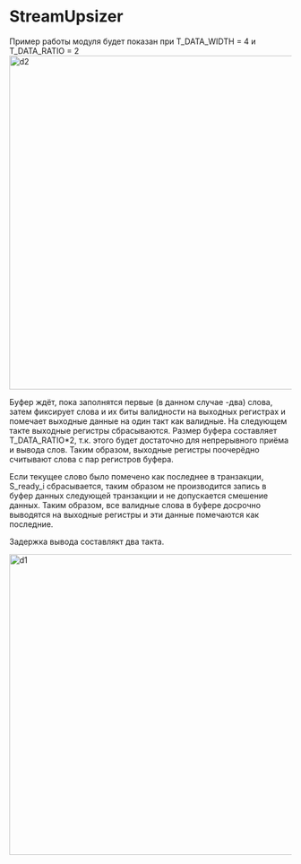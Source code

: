 # StreamUpsizer

Пример работы модуля будет показан при T_DATA_WIDTH = 4 и T_DATA_RATIO = 2
<img width="596" alt="d2" src="https://github.com/Spirithead/StreamUpsizer/assets/90761881/7e62acc2-9683-4344-8f53-fc2a77d8d79d">

Буфер ждёт, пока заполнятся первые (в данном случае -два) слова, затем фиксирует слова и их биты валидности на выходных регистрах и помечает выходные данные на один такт как валидные. На следующем такте выходные регистры сбрасываются.
Размер буфера составляет T_DATA_RATIO*2, т.к. этого будет достаточно для непрерывного приёма и вывода слов. Таким образом, выходные регистры поочерёдно считывают слова с пар регистров буфера.

Если текущее слово было помечено как последнее в транзакции, S_ready_i сбрасывается, таким образом не производится запись в буфер данных следующей транзакции и не допускается смешение данных. Таким образом, все валидные слова в буфере досрочно выводятся на выходные регистры и эти данные помечаются как последние.

Задержка вывода составлякт два такта.

<img width="537" alt="d1" src="https://github.com/Spirithead/StreamUpsizer/assets/90761881/777c7fa2-0204-444f-891c-75c8748381b9">
